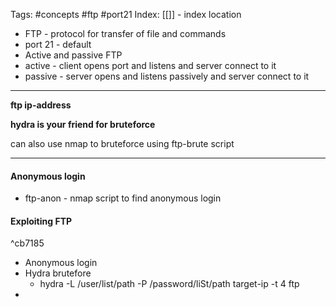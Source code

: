 Tags: #concepts #ftp #port21 
Index: [[]] - index location 

 -  FTP - protocol for transfer of file and commands
 - port 21 - default
 - Active and passive FTP
 - active - client opens port and listens and server connect  to it 
 - passive - server opens and listens passively and server connect to it 

--------

**ftp ip-address**

**hydra is your friend for bruteforce**

can also use nmap to bruteforce using ftp-brute script

-------
#### Anonymous login

- ftp-anon - nmap script to find anonymous login


#### Exploiting FTP

^cb7185

- Anonymous login
- Hydra brutefore
	- hydra -L /user/list/path -P /password/liSt/path target-ip -t 4  ftp
- 
